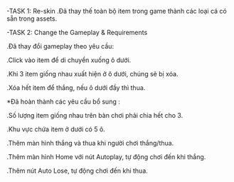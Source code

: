 -TASK 1: Re-skin
  .Đã thay thế toàn bộ item trong game thành các loại cá có sẵn trong assets.

-TASK 2: Change the Gameplay & Requirements

.Đã thay đổi gameplay theo yêu cầu:

.Click vào item để di chuyển xuống ô dưới.

.Khi 3 item giống nhau xuất hiện ở ô dưới, chúng sẽ bị xóa.

.Xóa hết item để thắng, nếu ô dưới đầy thì thua.

*Đã hoàn thành các yêu cầu bổ sung :

.Số lượng item giống nhau trên bàn chơi phải chia hết cho 3.

.Khu vực chứa item ở dưới có 5 ô.

.Thêm màn hình thắng và thua khi người chơi thắng/thua.

.Thêm màn hình Home với nút Autoplay, tự động chơi đến khi thắng.

.Thêm nút Auto Lose, tự động chơi đến khi thua.
